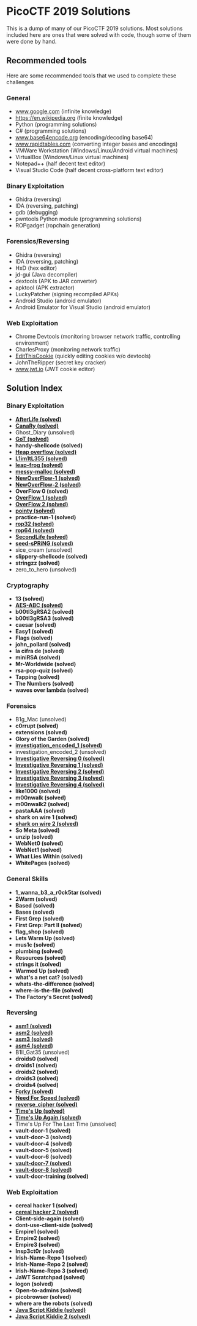 # PicoCTF 2019 Solutions

This is a dump of many of our PicoCTF 2019 solutions. Most solutions included here are ones that were solved with code, though some of them were done by hand.

## Recommended tools

Here are some recommended tools that we used to complete these challenges


### General
* www.google.com (infinite knowledge)
* https://en.wikipedia.org (finite knowledge)
* Python (programming solutions)
* C# (programming solutions)
* www.base64encode.org (encoding/decoding base64)
* www.rapidtables.com (converting integer bases and encodings)
* VMWare Workstation (Windows/Linux/Android virtual machines)
* VirtualBox (Windows/Linux virtual machines)
* Notepad++ (half decent text editor)
* Visual Studio Code (half decent cross-platform text editor)

### Binary Exploitation
* Ghidra (reversing)
* IDA (reversing, patching)
* gdb (debugging)
* pwntools Python module (programming solutions)
* ROPgadget (ropchain generation)

### Forensics/Reversing
* Ghidra (reversing)
* IDA (reversing, patching)
* HxD (hex editor)
* jd-gui (Java decompiler)
* dextools (APK to JAR converter)
* apktool (APK extractor)
* LuckyPatcher (signing recompiled APKs)
* Android Studio (android emulator)
* Android Emulator for Visual Studio (android emulator)


### Web Exploitation
* Chrome Devtools (monitoring browser network traffic, controlling environment)
* CharlesProxy (monitoring network traffic)
* [EditThisCookie](https://chrome.google.com/webstore/detail/editthiscookie/fngmhnnpilhplaeedifhccceomclgfbg) (quickly editing cookies w/o devtools)
* JohnTheRipper (secret key cracker)
* www.jwt.io (JWT cookie editor)

## Solution Index

### Binary Exploitation
* **[AfterLife (solved)](https://github.com/noahc3/picoctf-2019-solutions/tree/master/Binary%20Exploitation/afterlife)**
* **[CanaRy (solved)](https://github.com/noahc3/picoctf-2019-solutions/tree/master/Binary%20Exploitation/canary)**
* Ghost_Diary (unsolved)
* **[GoT (solved)](https://github.com/noahc3/picoctf-2019-solutions/tree/master/Binary%20Exploitation/got)**
* **handy-shellcode (solved)**
* **[Heap overflow (solved)](https://github.com/noahc3/picoctf-2019-solutions/tree/master/Binary%20Exploitation/heap-overflow)**
* **[L1im1tL355 (solved)](https://github.com/noahc3/picoctf-2019-solutions/tree/master/Binary%20Exploitation/limitless)**
* **[leap-frog (solved)](https://github.com/noahc3/picoctf-2019-solutions/tree/master/Binary%20Exploitation/leap-frog)**
* **[messy-malloc (solved)](https://github.com/noahc3/picoctf-2019-solutions/tree/master/Binary%20Exploitation/messy-malloc)**
* **[NewOverFlow-1 (solved)](https://github.com/noahc3/picoctf-2019-solutions/tree/master/Binary%20Exploitation/new-overflow-1)**
* **[NewOverFlow-2 (solved)](https://github.com/noahc3/picoctf-2019-solutions/tree/master/Binary%20Exploitation/new-overflow-2)**
* **OverFlow 0 (solved)**
* **[OverFlow 1 (solved)](https://github.com/noahc3/picoctf-2019-solutions/tree/master/Binary%20Exploitation/overflow-1)**
* **[OverFlow 2 (solved)](https://github.com/noahc3/picoctf-2019-solutions/tree/master/Binary%20Exploitation/overflow-2)**
* **[pointy (solved)](https://github.com/noahc3/picoctf-2019-solutions/tree/master/Binary%20Exploitation/pointy)**
* **practice-run-1 (solved)**
* **[rop32 (solved)](https://github.com/noahc3/picoctf-2019-solutions/tree/master/Binary%20Exploitation/rop32)**
* **[rop64 (solved)](https://github.com/noahc3/picoctf-2019-solutions/tree/master/Binary%20Exploitation/rop64)**
* **[SecondLife (solved)](https://github.com/noahc3/picoctf-2019-solutions/tree/master/Binary%20Exploitation/secondlife)**
* **[seed-sPRiNG (solved)](https://github.com/noahc3/picoctf-2019-solutions/tree/master/Binary%20Exploitation/seed-spring)**
* sice_cream (unsolved)
* **slippery-shellcode (solved)**
* **stringzz (solved)**
* zero_to_hero (unsolved)


### Cryptography
* **13 (solved)**
* **[AES-ABC (solved)](https://github.com/noahc3/picoctf-2019-solutions/tree/master/Cryptography/aes-abc)**
* **b00tl3gRSA2 (solved)**
* **b00tl3gRSA3 (solved)**
* **caesar (solved)**
* **Easy1 (solved)**
* **Flags (solved)**
* **john_pollard (solved)**
* **la cifra de (solved)**
* **miniRSA (solved)**
* **Mr-Worldwide (solved)**
* **rsa-pop-quiz (solved)**
* **Tapping (solved)**
* **The Numbers (solved)**
* **waves over lambda (solved)**

### Forensics
* B1g_Mac (unsolved)
* **c0rrupt (solved)**
* **extensions (solved)**
* **Glory of the Garden (solved)**
* **[investigation_encoded_1 (solved)](https://github.com/noahc3/picoctf-2019-solutions/tree/master/Forensics/investigative-encoded-1)**
* investigation_encoded_2 (unsolved)
* **[Investigative Reversing 0 (solved)](https://github.com/noahc3/picoctf-2019-solutions/tree/master/Forensics/investigative-reversing-0)**
* **[Investigative Reversing 1 (solved)](https://github.com/noahc3/picoctf-2019-solutions/tree/master/Forensics/investigative-reversing-1)**
* **[Investigative Reversing 2 (solved)](https://github.com/noahc3/picoctf-2019-solutions/tree/master/Forensics/investigative-reversing-2)**
* **[Investigative Reversing 3 (solved)](https://github.com/noahc3/picoctf-2019-solutions/tree/master/Forensics/investigative-reversing-3)**
* **[Investigative Reversing 4 (solved)](https://github.com/noahc3/picoctf-2019-solutions/tree/master/Forensics/investigative-reversing-4)**
* **like1000 (solved)**
* **m00nwalk (solved)**
* **m00nwalk2 (solved)**
* **pastaAAA (solved)**
* **shark on wire 1 (solved)**
* **[shark on wire 2 (solved)](https://github.com/noahc3/picoctf-2019-solutions/tree/master/Forensics/shark-on-wire-2)**
* **So Meta (solved)**
* **unzip (solved)**
* **WebNet0 (solved)**
* **WebNet1 (solved)**
* **What Lies Within (solved)**
* **WhitePages (solved)**

### General Skills
* **1_wanna_b3_a_r0ck5tar (solved)**
* **2Warm (solved)**
* **Based (solved)**
* **Bases (solved)**
* **First Grep (solved)**
* **First Grep: Part II (solved)**
* **flag_shop (solved)**
* **Lets Warm Up (solved)**
* **mus1c (solved)**
* **plumbing (solved)**
* **Resources (solved)**
* **strings it (solved)**
* **Warmed Up (solved)**
* **what's a net cat? (solved)**
* **whats-the-difference (solved)**
* **where-is-the-file (solved)**
* **The Factory's Secret (solved)**

### Reversing
* **[asm1 (solved)](https://github.com/noahc3/picoctf-2019-solutions/tree/master/Reverse%20Engineering/asm1)**
* **[asm2 (solved)](https://github.com/noahc3/picoctf-2019-solutions/tree/master/Reverse%20Engineering/asm2)**
* **[asm3 (solved)](https://github.com/noahc3/picoctf-2019-solutions/tree/master/Reverse%20Engineering/asm3)**
* **[asm4 (solved)](https://github.com/noahc3/picoctf-2019-solutions/tree/master/Reverse%20Engineering/asm4)**
* B1ll_Gat35 (unsolved)
* **droids0 (solved)**
* **droids1 (solved)**
* **droids2 (solved)**
* **droids3 (solved)**
* **droids4 (solved)**
* **[Forky (solved)](https://github.com/noahc3/picoctf-2019-solutions/tree/master/Reverse%20Engineering/forky)**
* **[Need For Speed (solved)](https://github.com/noahc3/picoctf-2019-solutions/tree/master/Reverse%20Engineering/need-for-speed)**
* **[reverse_cipher (solved)](https://github.com/noahc3/picoctf-2019-solutions/tree/master/Reverse%20Engineering/reverse-cipher)**
* **[Time's Up (solved)](https://github.com/noahc3/picoctf-2019-solutions/tree/master/Reverse%20Engineering/times-up)**
* **[Time's Up Again (solved)](https://github.com/noahc3/picoctf-2019-solutions/tree/master/Reverse%20Engineering/times-up-again)**
* Time's Up For The Last Time (unsolved)
* **vault-door-1 (solved)**
* **vault-door-3 (solved)**
* **vault-door-4 (solved)**
* **vault-door-5 (solved)**
* **vault-door-6 (solved)**
* **[vault-door-7 (solved)](https://github.com/noahc3/picoctf-2019-solutions/tree/master/Reverse%20Engineering/vault-door-7)**
* **[vault-door-8 (solved)](https://github.com/noahc3/picoctf-2019-solutions/tree/master/Reverse%20Engineering/vault-door-8)**
* **vault-door-training (solved)**

### Web Exploitation
* **cereal hacker 1 (solved)**
* **[cereal hacker 2 (solved)](https://github.com/noahc3/picoctf-2019-solutions/tree/master/Web%20Exploitation/cereal-hacker-2)**
* **Client-side-again (solved)**
* **dont-use-client-side (solved)**
* **Empire1 (solved)**
* **Empire2 (solved)**
* **Empire3 (solved)**
* **Insp3ct0r (solved)**
* **Irish-Name-Repo 1 (solved)**
* **Irish-Name-Repo 2 (solved)**
* **Irish-Name-Repo 3 (solved)**
* **JaWT Scratchpad (solved)**
* **logon (solved)**
* **Open-to-admins (solved)**
* **picobrowser (solved)**
* **where are the robots (solved)**
* **[Java Script Kiddie (solved)](https://github.com/noahc3/picoctf-2019-solutions/tree/master/Web%20Exploitation/java-script-kiddie-2)**
* **[Java Script Kiddie 2 (solved)](https://github.com/noahc3/picoctf-2019-solutions/tree/master/Web%20Exploitation/java-script-kiddie)**
